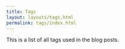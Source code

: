 ```yaml
---
title: Tags
layout: layouts/tags.html
permalink: tags/index.html
---
```

This is a list of all tags used in the blog posts.